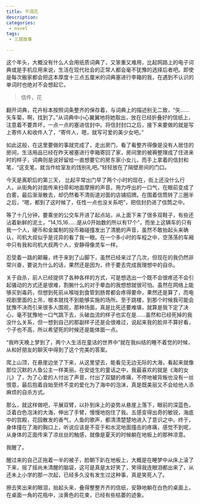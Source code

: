 ```yaml
---
title: 不凋花
description:
categories:
 - novel
tags:
 - 三题故事

---
```


这个年头，大概没有什么人会用纸质词典了，又笨重又难用，比起网路上的电子词典或是手机应用来说，生活在现代社会的正常人都会毫不犹豫的选择后者吧。即使是每次搬家都会把这本厚度十三点五厘米的词典塞进行李箱的我，在遇到不认识的单词时也绝对不会想起它。

<!-- more -->

> 信件，花

翻开词典，花卉标本按照词条整齐的保存着，与词典上的描述别无二致，“矢……矢车菊，啊，找到了。”从词典中小心翼翼地将她取出，放在已经折叠好的信纸上，注意着不要弄坏，一点一点的塞进信封中。将信封封口之后，接下来要做的就是写上寄件人和收件人了，“寄件人，嗯，就写可爱的美少女吧。”

如此这般，在这里要做的事就完成了，走出房门，看了看整齐得像是没有人居住的房间，生活用品已经在昨天被塞进行李箱寄回了家，房间里的被褥整理成了住进来时的样子，词典则是说好留给一直想要它的房东家小女儿，而手上拿着的信封和笔，“这支笔，就当作给室友的饯别礼吧。”轻轻放在了隔壁房间的门口。

今天是离职后的第三天， 比起平常出门早了两个小时的现在，街上还没什么行人，从街角的对面传来扫帚和地面摩擦的声音。用力呼出的一口气，在眼前变成了白雾，最后渐渐散去，却仍然看不清街道对面的店铺招牌。在围着信筒转了三圈半之后，“嗯，都到了这时候了，任性一点也没关系吧”，把信封扔进了信筒之中。

等了十几分钟，要乘坐的公交车开进了起点站，从上面下来了很多双鞋子，有些还沾着新鲜的泥土，“14,15,16……是从0开始数的所以有17个”，而坐上这辆车的只有我一个人，硬币和金属制的投币箱碰撞发出了清脆的声音，虽然不敢抬起头来确认，司机大叔似乎是诧异的看了我一眼。在一个多小时的车程之中，空荡荡的车厢中只有我和司机大叔两个人，安静得像灵车一样。

忍受着一路的颠簸，终于来到了山脚下，虽然已经来过了几次，但现在的我仍然非常兴奋，要说为什么的话，果然还是因为，终于要去完成我理想中的自杀。

关于自杀，前人已经提供了各种各样的方式，可是想选出一个既不会很疼还不会引起骚动的方式还是很难，割腕什么的对于晕血的我想想就很可怕。虽然在网络上能够买到毒药，但想到死前从喉咙到食管到肠胃都会疼得要命，果然还是算了，而电视剧里面的上吊，根本就找不到能够实施的场所。至于跳楼，到那个时候我可能会犹豫不决而引来很多人围观，那种场面，真是比死还要难堪，就算是我下定了决心，毫不犹豫地一口气跳下去，头破血流的样子也实在是……虽然和已经死掉的我没什么关系，但一想到自己的那副样子还是会很难过，说起来我的脸并不算好看，个子也不高，所以希望死的时候还是能体面一点。

“我昨天晚上梦到了，两个人生活在童话的世界中”就在我纠结的睡不着觉的时候，从和好朋友的聊天中得到了这个完美的答案。

爬上山顶，在悬崖边坐了下来，从这里望去，能看见无边无际的大海，看起来就像那位沉默的人鱼公主一样美丽。在安徒生的童话之中，我最喜欢的就是《海的女儿》了，为了心爱的人付出了声音，付出了双腿的疼痛，不停地被背叛也没有一丝恨意，最后抱着自始至终不变的爱化为了海中的泡沫，真是既美丽又不会给他人添麻烦的自杀方式。

那么，就这样做吧，平展双臂，以扑到床上的姿势从悬崖上落下，眼前的深蓝色，泛着白色泡沫的大海，伸出了手臂，慢慢地抱住了我。五感变得出奇的敏锐，海底中的宫殿，花园散发的香气，人鱼的歌声，都清清楚楚地进入了意识之中。终于，身体撞在了海的胸口上，听说应该是不亚于和水泥地面撞击的疼痛，感觉不到呢，从身体的正面传来了凉丝丝的触感，就像是夏天的时候躺在地板上的那种凉意。

我醒了。

醒过来的自己正拖着一半的被子，脸朝下趴在地板上，大概是在睡梦中从床上滚了下来，摇了摇尚未清醒的脑袋，这可是真是太好笑了，笑得我连眼泪都出来了，从还未上小学的那一次起，已经多久没有发生过这种事，真是笑死人了。

擦去笑出来的眼泪，抬起头来，叠得整整齐齐的信纸，安静地躺在白色的桌面上，在桌面一角的花瓶中，淡黄色的花束，已经有些枯萎的迹象。